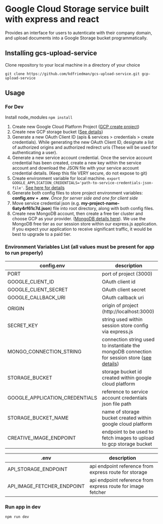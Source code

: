 # Google Cloud Storage service built with express and react

Provides an interface for users to autenticate with their company domain, and upload documents into a Google Storage bucket programmatically.

## Installing gcs-upload-service
Clone repository to your local machine in a directory of your choice
```
git clone https://github.com/kdfriedman/gcs-upload-service.git gcp-upload-service
```
## Usage
### For Dev
Install node_modules
`npm install`

1. Create new Google Cloud Platform Project ([GCP create project](https://console.cloud.google.com/projectcreate))
2. Create new GCP storage bucket ([See details](https://console.cloud.google.com/storage/create-bucket))
3. Generate a new OAuth Client ID (apis & services > credentials > create credentials). While generating the new OAuth Client ID, designate a list of authorized origins and authorized redirect uris (These will be used for authenticating a user).
4. Generate a new service account credential. Once the service account credential has been created, create a new key within the service account and download the JSON file with your service account credential details. (Keep this file VERY secure, do not expose to git)
5. Create environment variable for local machine. `export GOOGLE_APPLICATION_CREDENTIALS='path-to-service-credentials-json-file'`. [See here for details](https://cloud.google.com/docs/authentication/getting-started)
6. Generate both config files to store project environment variables: **config.env + .env**. *Once for server side and one for client side*
7. Move service credential json (e.g. **my-project-name-6aty4rf61c7d.json**) file into root directory, along with both config files.
8. Create new MongoDB account, then create a free tier cluster and choose GCP as your provider. ([MongoDB details here](https://docs.atlas.mongodb.com/tutorial/deploy-free-tier-cluster/)). We use the MongoDB free tier as our session store within our express.js application. If you expect your application to receive significant traffic, it would be best to upgrade to a paid tier.

### Environment Variables List (all values must be present for app to run properly)

config.env | description
------------ | -------------
PORT | port of project (3000)
GOOGLE_CLIENT_ID | OAuth client id
GOOGLE_CLIENT_SECRET | OAuth client secret
GOOGLE_CALLBACK_URI | OAuth callback uri
ORIGIN | origin of project (http://localhost:3000)
SECRET_KEY | string used within session store config via express.js
MONGO_CONNECTION_STRING | connection string used to instantiate the mongoDB connection for session store ([see details](https://docs.mongodb.com/manual/reference/connection-string/))
STORAGE_BUCKET | storage bucket id created within google cloud platform
GOOGLE_APPLICATION_CREDENTIALS | reference to service account credentials json file path
STORAGE_BUCKET_NAME | name of storage bucket created within google cloud platform
CREATIVE_IMAGE_ENDPOINT | endpoint to be used to fetch images to upload to gcp storage bucket

.env | description
------------ | -------------
API_STORAGE_ENDPOINT | api endpoint reference from express route for storage
API_IMAGE_FETCHER_ENDPOINT | api endpoint reference from express route for image fetcher

### Run app in dev
`npm run dev`
